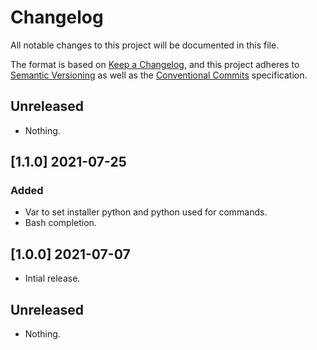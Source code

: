 # Changelog

All notable changes to this project will be documented in this file.

The format is based on [Keep a Changelog](https://keepachangelog.com/en/1.0.0/),
and this project adheres to [Semantic Versioning](https://semver.org/spec/v2.0.0.html)
as well as the [Conventional Commits](https://www.conventionalcommits.org) 
specification.

## Unreleased

* Nothing.

## [1.1.0] 2021-07-25

### Added

* Var to set installer python and python used for commands.
* Bash completion.

## [1.0.0] 2021-07-07

* Intial release.

## Unreleased

* Nothing.
